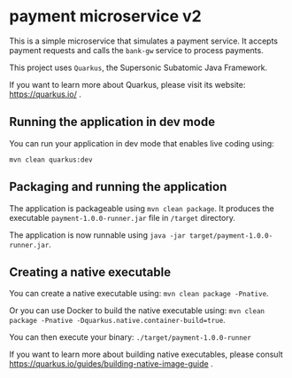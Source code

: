 # payment microservice v2

This is a simple microservice that simulates a payment service. 
It accepts payment requests and calls the `bank-gw` service to process payments.

This project uses `Quarkus`, the Supersonic Subatomic Java Framework.

If you want to learn more about Quarkus, please visit its website: https://quarkus.io/ .

## Running the application in dev mode

You can run your application in dev mode that enables live coding using:
```
mvn clean quarkus:dev
```

## Packaging and running the application

The application is packageable using `mvn clean package`.
It produces the executable `payment-1.0.0-runner.jar` file in `/target` directory.

The application is now runnable using `java -jar target/payment-1.0.0-runner.jar`.

## Creating a native executable

You can create a native executable using: `mvn clean package -Pnative`.

Or you can use Docker to build the native executable using: `mvn clean package -Pnative -Dquarkus.native.container-build=true`.

You can then execute your binary: `./target/payment-1.0.0-runner`

If you want to learn more about building native executables, please consult https://quarkus.io/guides/building-native-image-guide .